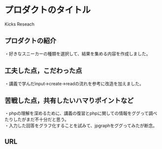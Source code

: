 # プロダクトのタイトル
 Kicks Reseach
## プロダクトの紹介

・好きなスニーカーの種類を選択して、結果を集める内容を作成しました。<br>

## 工夫した点，こだわった点
・講義で学んだinput→create→readの流れを参考に改造を加えました。<br>

## 苦戦した点，共有したいハマりポイントなど
・phpの理解を深めるために、講義の復習とphpに関しての情報をググって調べたりしたがまだ不十分だと思う。<br>
・入力した回答をグラフ化することを試みて、jpgraphをググってみたが断念。<br>


## URL 
 